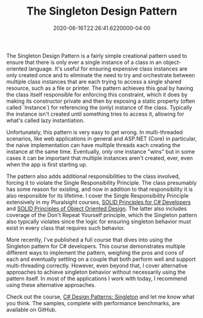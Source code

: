 ﻿---
title: The Singleton Design Pattern
date: "2020-06-16T22:26:41.6220000-04:00"
description: The Singleton Design Pattern is one of the original creational
featuredImage: /img/singleton-design-pattern.png
---

The Singleton Design Pattern is a fairly simple creational pattern used to ensure that there is only ever a single instance of a class in an object-oriented language. It's useful for ensuring expensive class instances are only created once and to eliminate the need to try and orchestrate between multiple class instances that are each trying to access a single shared resource, such as a file or printer. The pattern achieves this goal by having the class itself responsible for enforcing this constraint, which it does by making its constructor private and then by exposing a static property (often called \`Instance\`) for referencing the (only) instance of the class. Typically the instance isn't created until something tries to access it, allowing for what's called lazy instantiation.

Unfortunately, this pattern is very easy to get wrong. In multi-threaded scenarios, like web applications in general and ASP.NET (Core) in particular, the naive implementation can have multiple threads each creating the instance at the same time. Eventually, only one instance "wins" but in some cases it can be important that multiple instances aren't created, ever, even when the app is first starting up.

The pattern also adds additional responsibilities to the class involved, forcing it to violate the Single Responsibility Principle. The class presumably has some reason for existing, and now in addition to that responsibility it is also responsible for its lifetime. I cover the Single Responsibility Principle extensively in my Pluralsight courses, [SOLID Principles for C# Developers](https://www.pluralsight.com/courses/csharp-solid-principles) and [SOLID Principles of Object Oriented Design](https://www.pluralsight.com/courses/principles-oo-design). The latter also includes coverage of the Don't Repeat Yourself principle, which the Singleton pattern also typically violates since the logic for ensuring singleton behavior must exist in every class that requires such behavior.

More recently, I've published a full course that dives into using the Singleton pattern for C# developers. This course demonstrates multiple different ways to implement the pattern, weighing the pros and cons of each and eventually settling on a couple that both perform well and support multi-threading correctly. However, even beyond that, I cover alternative approaches to achieve singleton behavior without necessarily using the pattern itself. In most of the applications I work with today, I recommend using these alternative approaches.

Check out the course, [C# Design Patterns: Singleton](https://www.pluralsight.com/courses/c-sharp-design-patterns-singleton) and let me know what you think. The samples, complete with performance benchmarks, are available on GitHub.

